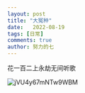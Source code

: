 ```yaml
---
layout: post
title: "大冤种"
date:   2022-08-19
tags: [日常]
comments: true
author: 努力的七
---
```


<!-- more -->

花一百二上永劫无间听歌

![jVU4y67mNTw9WBM](https://s2.loli.net/2022/12/22/jVU4y67mNTw9WBM.jpg)
